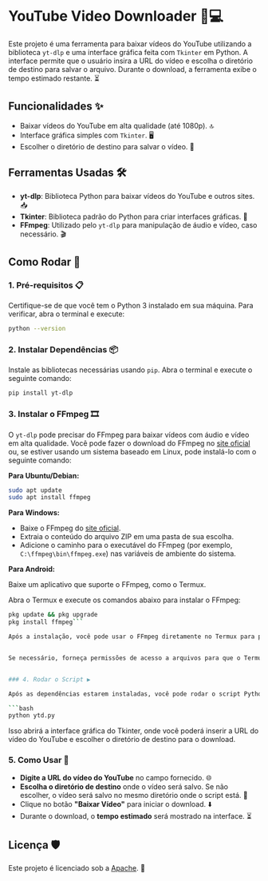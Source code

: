 
# YouTube Video Downloader 🎥💻

Este projeto é uma ferramenta para baixar vídeos do YouTube utilizando a biblioteca `yt-dlp` e uma interface gráfica feita com `Tkinter` em Python. A interface permite que o usuário insira a URL do vídeo e escolha o diretório de destino para salvar o arquivo. Durante o download, a ferramenta exibe o tempo estimado restante. ⏳

## Funcionalidades ✨

- Baixar vídeos do YouTube em alta qualidade (até 1080p). 🔝
- Interface gráfica simples com `Tkinter`. 🖥️
- Escolher o diretório de destino para salvar o vídeo. 📂

## Ferramentas Usadas 🛠️

- **yt-dlp**: Biblioteca Python para baixar vídeos do YouTube e outros sites. 📥
- **Tkinter**: Biblioteca padrão do Python para criar interfaces gráficas. 🎨
- **FFmpeg**: Utilizado pelo `yt-dlp` para manipulação de áudio e vídeo, caso necessário. 🎬

## Como Rodar 🚀

### 1. Pré-requisitos 📋

Certifique-se de que você tem o Python 3 instalado em sua máquina. Para verificar, abra o terminal e execute:

```bash
python --version
```

### 2. Instalar Dependências 📦

Instale as bibliotecas necessárias usando `pip`. Abra o terminal e execute o seguinte comando:

```bash
pip install yt-dlp
```

### 3. Instalar o FFmpeg 🎞️

O `yt-dlp` pode precisar do FFmpeg para baixar vídeos com áudio e vídeo em alta qualidade. Você pode fazer o download do FFmpeg no [site oficial](https://ffmpeg.org/download.html) ou, se estiver usando um sistema baseado em Linux, pode instalá-lo com o seguinte comando:

**Para Ubuntu/Debian:**

```bash
sudo apt update
sudo apt install ffmpeg
```

**Para Windows:**

- Baixe o FFmpeg do [site oficial](https://ffmpeg.org/download.html).
- Extraia o conteúdo do arquivo ZIP em uma pasta de sua escolha.
- Adicione o caminho para o executável do FFmpeg (por exemplo, `C:\ffmpeg\bin\ffmpeg.exe`) nas variáveis de ambiente do sistema.

**Para Android:**

Baixe um aplicativo que suporte o FFmpeg, como o Termux.

Abra o Termux e execute os comandos abaixo para instalar o FFmpeg:
```bash
pkg update && pkg upgrade  
pkg install ffmpeg```

Após a instalação, você pode usar o FFmpeg diretamente no Termux para processar arquivos multimídia.


Se necessário, forneça permissões de acesso a arquivos para que o Termux possa acessar seus vídeos ou áudios no dispositivo.


### 4. Rodar o Script ▶️

Após as dependências estarem instaladas, você pode rodar o script Python. Abra o terminal e navegue até o diretório onde o arquivo Python ([YTD.py](ytd.py)) está localizado. Em seguida, execute:

```bash
python ytd.py
```

Isso abrirá a interface gráfica do Tkinter, onde você poderá inserir a URL do vídeo do YouTube e escolher o diretório de destino para o download.

### 5. Como Usar 📝

- **Digite a URL do vídeo do YouTube** no campo fornecido. 🌐
- **Escolha o diretório de destino** onde o vídeo será salvo. Se não escolher, o vídeo será salvo no mesmo diretório onde o script está. 📁
- Clique no botão **"Baixar Vídeo"** para iniciar o download. ⬇️
- Durante o download, o **tempo estimado** será mostrado na interface. ⏳

## Licença 🛡️

Este projeto é licenciado sob a [Apache](LICENSE). 📝
